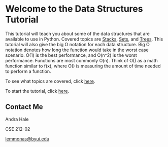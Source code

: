 # Welcome to the Data Structures Tutorial

This tutorial will teach you about some of the data structures that are available to use in Python. Covered topics are [Stacks](1-stacks.md), [Sets](2-sets.md), and [Trees](3-trees.md). This tutorial will also give the big O notation for each data structure. Big O notation denotes how long the function would take in the worst case scenario. O(1) is the best performance, and O(n^2) is the worst performance. Functions are most commonly O(n). Think of O() as a math function similar to f(x), where O() is measuring the amount of time needed to perform a function.

To see what topics are covered, click [here](Outline.md).

To start the tutorial, click [here](1-stacks.md).

## Contact Me
Andra Hale

CSE 212-02

lemmonas@byui.edu
